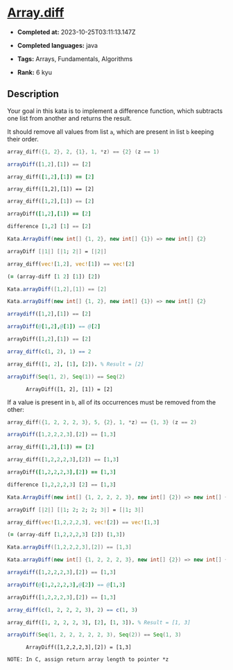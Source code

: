 # [Array.diff](https://www.codewars.com/kata/523f5d21c841566fde000009)

- **Completed at:** 2023-10-25T03:11:13.147Z

- **Completed languages:** java

- **Tags:** Arrays, Fundamentals, Algorithms

- **Rank:** 6 kyu

## Description

Your goal in this kata is to implement a difference function, which subtracts one list from another and returns the result.

It should remove all values from list `a`, which are present in list `b` keeping their order.

```c
array_diff({1, 2}, 2, {1}, 1, *z) == {2} (z == 1)
```
```javascript
arrayDiff([1,2],[1]) == [2]
```
```ruby
array_diff([1,2],[1]) == [2]
```
```crystal
array_diff([1,2],[1]) == [2]
```
```python
array_diff([1,2],[1]) == [2]
```
```coffeescript
arrayDiff([1,2],[1]) == [2]
```
```haskell
difference [1,2] [1] == [2]
```
```csharp
Kata.ArrayDiff(new int[] {1, 2}, new int[] {1}) => new int[] {2}
```
```fsharp
arrayDiff [|1|] [|1; 2|] = [|2|]
```
```rust
array_diff(vec![1,2], vec![1]) == vec![2]
```
```clojure
(= (array-diff [1 2] [1]) [2])
```
```groovy
Kata.arrayDiff([1,2],[1]) == [2]
```
```java
Kata.arrayDiff(new int[] {1, 2}, new int[] {1}) => new int[] {2}
```
```julia
arraydiff([1,2],[1]) == [2]
```
```nim
arrayDiff(@[1,2],@[1]) == @[2]
```
```php
arrayDiff([1,2],[1]) == [2]
```
```r
array_diff(c(1, 2), 1) == 2
```
```prolog
array_diff([1, 2], [1], [2]). % Result = [2]
```
```scala
arrayDiff(Seq(1, 2), Seq(1)) == Seq(2)
```
```cobol
      ArrayDiff([1, 2], [1]) = [2]
```

If a value is present in `b`, all of its occurrences must be removed from the other:

```c
array_diff({1, 2, 2, 2, 3}, 5, {2}, 1, *z) == {1, 3} (z == 2)
```
```javascript
arrayDiff([1,2,2,2,3],[2]) == [1,3]
```
```ruby
array_diff([1,2],[1]) == [2]
```
```python
array_diff([1,2,2,2,3],[2]) == [1,3]
```
```coffeescript
arrayDiff([1,2,2,2,3],[2]) == [1,3]
```
```haskell
difference [1,2,2,2,3] [2] == [1,3]
```
```csharp
Kata.ArrayDiff(new int[] {1, 2, 2, 2, 3}, new int[] {2}) => new int[] {1, 3}
```
```fsharp
arrayDiff [|2|] [|1; 2; 2; 2; 3|] = [|1; 3|]
```
```rust
array_diff(vec![1,2,2,2,3], vec![2]) == vec![1,3]
```
```clojure
(= (array-diff [1,2,2,2,3] [2]) [1,3])
```
```groovy
Kata.arrayDiff([1,2,2,2,3],[2]) == [1,3]
```
```java
Kata.arrayDiff(new int[] {1, 2, 2, 2, 3}, new int[] {2}) => new int[] {1, 3}
```
```julia
arraydiff([1,2,2,2,3],[2]) == [1,3]
```
```nim
arrayDiff(@[1,2,2,2,3],@[2]) == @[1,3]
```
```php
arrayDiff([1,2,2,2,3],[2]) == [1,3]
```
```r
array_diff(c(1, 2, 2, 2, 3), 2) == c(1, 3)
```
```prolog
array_diff([1, 2, 2, 2, 3], [2], [1, 3]). % Result = [1, 3]
```
```scala
arrayDiff(Seq(1, 2, 2, 2, 2, 2, 3), Seq(2)) == Seq(1, 3)
```
```cobol
      ArrayDiff([1,2,2,2,3],[2]) = [1,3]
```
~~~ if:c
NOTE: In C, assign return array length to pointer *z
~~~